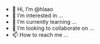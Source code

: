 - 👋 Hi, I’m @hlaao
- 👀 I’m interested in ...
- 🌱 I’m currently learning ...
- 💞️ I’m looking to collaborate on ...
- 📫 How to reach me ...

<!---
hlaao/hlaao is a ✨ special ✨ repository because its `README.md` (this file) appears on your GitHub profile.
You can click the Preview link to take a look at your changes.
--->
